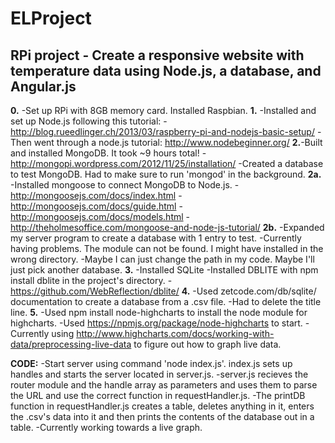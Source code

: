 ELProject
=========

RPi project - Create a responsive website with temperature data using Node.js, a database, and Angular.js
---------------------------------------------------------------------------------------------------------
**0.** -Set up RPi with 8GB memory card. Installed Raspbian.
**1.** -Installed and set up Node.js following this tutorial:
	-http://blog.rueedlinger.ch/2013/03/raspberry-pi-and-nodejs-basic-setup/
	-Then went through a node.js tutorial: http://www.nodebeginner.org/
**2.**-Built and installed MongoDB. It took ~9 hours total!
	-http://mongopi.wordpress.com/2012/11/25/installation/
	-Created a database to test MongoDB. Had to make sure to run 'mongod' in the background.
**2a.** -Installed mongoose to connect  MongoDB to Node.js.
	-http://mongoosejs.com/docs/index.html
	-http://mongoosejs.com/docs/guide.html
	-http://mongoosejs.com/docs/models.html
	-http://theholmesoffice.com/mongoose-and-node-js-tutorial/
**2b.** -Expanded my server program to create a database with 1 entry to test.
	-Currently having problems. The module can not be found. I might have installed in the wrong directory.
	-Maybe I can just change the path in my code. Maybe I'll just pick another database. 
**3.** -Installed SQLite 
   -Installed DBLITE with	npm install dblite
   in the project's directory.
   -https://github.com/WebReflection/dblite/
**4.** -Used zetcode.com/db/sqlite/ documentation to create a database from a .csv file.
   -Had to delete the title line.
**5.** -Used	npm install node-highcharts 
to install the node module for highcharts.
   -Used https://npmjs.org/package/node-highcharts to start.
   -Currently using http://www.highcharts.com/docs/working-with-data/preprocessing-live-data to figure out how to graph live data.
   
**CODE:** -Start server using command 'node index.js'. index.js sets up handles and starts the server 
located in server.js. 
-server.js recieves the router module and the handle array as parameters and 
uses them to parse the URL and use the correct function in requestHandler.js. 
-The printDB function
in requestHandler.js creates a table, deletes anything in it, enters the .csv's data into it and then
prints the contents of the database out in a table. 
-Currently working towards a live graph.